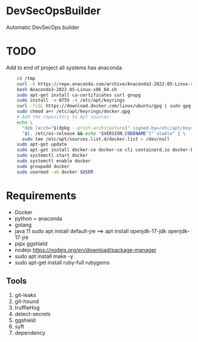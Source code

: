# DevSecOpsBuilder
Automatic DevSecOps builder


# TODO

Add to end of project all systems has anaconda
```bash
    cd /tmp
	curl -O https://repo.anaconda.com/archive/Anaconda3-2022.05-Linux-x86_64.sh
	bash Anaconda3-2022.05-Linux-x86_64.sh
	sudo apt-get install ca-certificates curl gnupg
	sudo install -m 0755 -d /etc/apt/keyrings
	curl -fsSL https://download.docker.com/linux/ubuntu/gpg | sudo gpg --dearmor -o /etc/apt/keyrings/docker.gpg
	sudo chmod a+r /etc/apt/keyrings/docker.gpg
	# Add the repository to Apt sources:
	echo \
	  "deb [arch="$(dpkg --print-architecture)" signed-by=/etc/apt/keyrings/docker.gpg] https://download.docker.com/linux/ubuntu \
	  "$(. /etc/os-release && echo "$VERSION_CODENAME")" stable" | \
	  sudo tee /etc/apt/sources.list.d/docker.list > /dev/null
	sudo apt-get update
	sudo apt-get install docker-ce docker-ce-cli containerd.io docker-buildx-plugin docker-compose-plugin -y
	sudo systemctl start docker
	sudo systemctl enable docker
	sudo groupadd docker
	sudo usermod -aG docker $USER

```	

# Requirements

* Docker
* python = anaconda
* golang
* java 11 sudo apt install default-jre ==> apt install openjdk-17-jdk openjdk-17-jre
* pipx ggshield
* nodejs https://nodejs.org/en/download/package-manager
* sudo apt install make -y
* sudo apt-get install ruby-full rubygems


## Tools

1. git-leaks
2. git-hound
3. truffleHog
4. detect-secrets
5. ggshield
6. syft
7. dependency